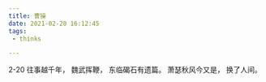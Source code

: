 ```yaml
---
title: 曹操
date: 2021-02-20 16:12:45
tags:
 - thinks

---
```

2-20
往事越千年，
魏武挥鞭，
东临碣石有遗篇。
萧瑟秋风今又是，
换了人间。
